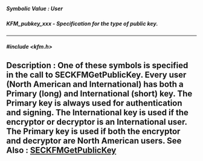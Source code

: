 ##### Symbolic Value : User
##### KFM_pubkey_xxx - Specification for the type of public key.
---
##### #include <kfm.h>
**Description :**
One of these symbols is specified in the call to SECKFMGetPublicKey.  Every 
user (North American and International) has both a Primary (long) and 
International (short) key.  The Primary key is always used for authentication 
and signing.  The International key is used if the encryptor or decryptor is an 
International user.  The Primary key is used if both the encryptor and 
decryptor are North American users.
**See Also :**
[SECKFMGetPublicKey](D:/md_files/SECKFMGetPublicKey.md)
---
